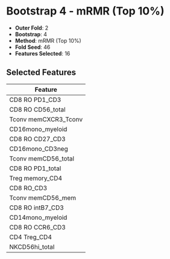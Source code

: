 # Bootstrap 4 - mRMR (Top 10%)

- **Outer Fold**: 2
- **Bootstrap**: 4
- **Method**: mRMR (Top 10%)
- **Fold Seed**: 46
- **Features Selected**: 16

## Selected Features

| Feature |
|---------|
| CD8 RO PD1_CD3 |
| CD8 RO CD56_total |
| Tconv memCXCR3_Tconv |
| CD16mono_myeloid |
| CD8 RO CD27_CD3 |
| CD16mono_CD3neg |
| Tconv memCD56_total |
| CD8 RO PD1_total |
| Treg memory_CD4 |
| CD8 RO_CD3 |
| Tconv memCD56_mem |
| CD8 RO intB7_CD3 |
| CD14mono_myeloid |
| CD8 RO CCR6_CD3 |
| CD4 Treg_CD4 |
| NKCD56hi_total |
